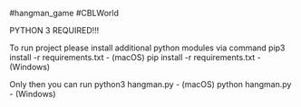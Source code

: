 #hangman_game #CBLWorld 

PYTHON 3 REQUIRED!!!

To run project please install additional python modules via command 
 pip3 install -r requirements.txt - (macOS)
 pip install -r requirements.txt - (Windows)

Only then you can run 
 python3 hangman.py - (macOS)
 python hangman.py - (Windows)
